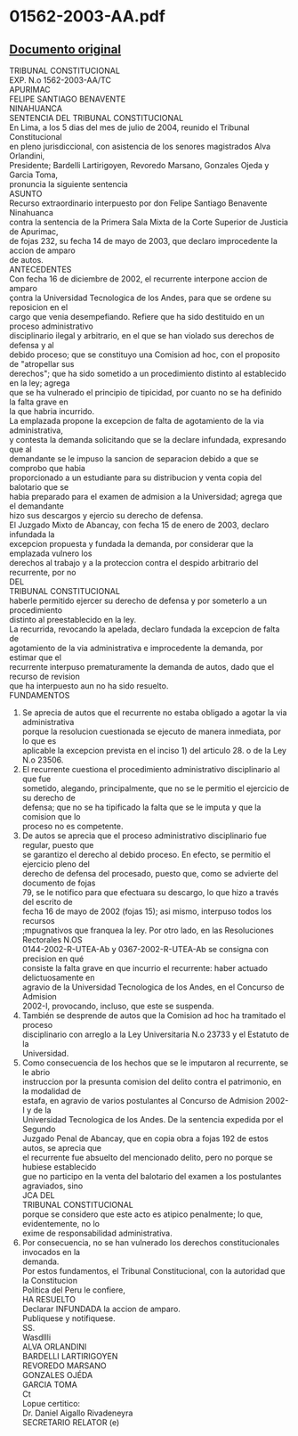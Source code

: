 
01562-2003-AA.pdf
=================
  
[Documento original](https://tc.gob.pe/jurisprudencia/2004/01562-2003-AA.pdf)  
---  
TRIBUNAL CONSTITUCIONAL  
EXP. N.o 1562-2003-AA/TC  
APURIMAC  
FELIPE SANTIAGO BENAVENTE  
NINAHUANCA  
SENTENCIA DEL TRIBUNAL CONSTITUCIONAL  
En Lima, a los 5 dias del mes de julio de 2004, reunido el Tribunal Constitucional  
en pleno jurisdiccional, con asistencia de los senores magistrados Alva Orlandini,  
Presidente; Bardelli Lartirigoyen, Revoredo Marsano, Gonzales Ojeda y Garcia Toma,  
pronuncia la siguiente sentencia  
ASUNTO  
Recurso extraordinario interpuesto por don Felipe Santiago Benavente Ninahuanca  
contra la sentencia de la Primera Sala Mixta de la Corte Superior de Justicia de Apurimac,  
de fojas 232, su fecha 14 de mayo de 2003, que declaro improcedente la accion de amparo  
de autos.  
ANTECEDENTES  
Con fecha 16 de diciembre de 2002, el recurrente interpone accion de amparo  
çontra la Universidad Tecnologica de los Andes, para que se ordene su reposicion en el  
cargo que venia desempefiando. Refiere que ha sido destituido en un proceso administrativo  
disciplinario ilegal y arbitrario, en el que se han violado sus derechos de defensa y al  
debido proceso; que se constituyo una Comision ad hoc, con el proposito de "atropellar sus  
derechos"; que ha sido sometido a un procedimiento distinto al establecido en la ley; agrega  
que se ha vulnerado el principio de tipicidad, por cuanto no se ha definido la falta grave en  
la que habria incurrido.  
La emplazada propone la excepcion de falta de agotamiento de la via administrativa,  
y contesta la demanda solicitando que se la declare infundada, expresando que al  
demandante se le impuso la sancion de separacion debido a que se comprobo que habia  
proporcionado a un estudiante para su distribucion y venta copia del balotario que se  
habia preparado para el examen de admision a la Universidad; agrega que el demandante  
hizo sus descargos y ejercio su derecho de defensa.  
El Juzgado Mixto de Abancay, con fecha 15 de enero de 2003, declaro infundada la  
excepcion propuesta y fundada la demanda, por considerar que la emplazada vulnero los  
derechos al trabajo y a la proteccion contra el despido arbitrario del recurrente, por no  
DEL  
TRIBUNAL CONSTITUCIONAL  
haberle permitido ejercer su derecho de defensa y por someterlo a un procedimiento  
distinto al preestablecido en la ley.  
La recurrida, revocando la apelada, declaro fundada la excepcion de falta de  
agotamiento de la via administrativa e improcedente la demanda, por estimar que el  
recurrente interpuso prematuramente la demanda de autos, dado que el recurso de revision  
que ha interpuesto aun no ha sido resuelto.  
FUNDAMENTOS  
1. Se aprecia de autos que el recurrente no estaba obligado a agotar la via administrativa  
porque la resolucion cuestionada se ejecuto de manera inmediata, por lo que es  
aplicable la excepcion prevista en el inciso 1) del articulo 28. o de la Ley N.o 23506.  
2. El recurrente cuestiona el procedimiento administrativo disciplinario al que fue  
sometido, alegando, principalmente, que no se le permitio el ejercicio de su derecho de  
defensa; que no se ha tipificado la falta que se le imputa y que la comision que lo  
proceso no es competente.  
3. De autos se aprecia que el proceso administrativo disciplinario fue regular, puesto que  
se garantizo el derecho al debido proceso. En efecto, se permitio el ejercicio pleno del  
derecho de defensa del procesado, puesto que, como se advierte del documento de fojas  
79, se le notifico para que efectuara su descargo, lo que hizo a través del escrito de  
fecha 16 de mayo de 2002 (fojas 15); asi mismo, interpuso todos los recursos  
;mpugnativos que franquea la ley. Por otro lado, en las Resoluciones Rectorales N.OS  
0144-2002-R-UTEA-Ab y 0367-2002-R-UTEA-Ab se consigna con precision en qué  
consiste la falta grave en que incurrio el recurrente: haber actuado delictuosamente en  
agravio de la Universidad Tecnologica de los Andes, en el Concurso de Admision  
2002-I, provocando, incluso, que este se suspenda.  
4. También se desprende de autos que la Comision ad hoc ha tramitado el proceso  
disciplinario con arreglo a la Ley Universitaria N.o 23733 y el Estatuto de la  
Universidad.  
5. Como consecuencia de los hechos que se le imputaron al recurrente, se le abrio  
instruccion por la presunta comision del delito contra el patrimonio, en la modalidad de  
estafa, en agravio de varios postulantes al Concurso de Admision 2002-I y de la  
Universidad Tecnologica de los Andes. De la sentencia expedida por el Segundo  
Juzgado Penal de Abancay, que en copia obra a fojas 192 de estos autos, se aprecia que  
el recurrente fue absuelto del mencionado delito, pero no porque se hubiese establecido  
gue no participo en la venta del balotario del examen a los postulantes agraviados, sino  
JCA DEL  
TRIBUNAL CONSTITUCIONAL  
porque se considero que este acto es atipico penalmente; lo que, evidentemente, no lo  
exime de responsabilidad administrativa.  
6. Por consecuencia, no se han vulnerado los derechos constitucionales invocados en la  
demanda.  
Por estos fundamentos, el Tribunal Constitucional, con la autoridad que la Constitucion  
Politica del Peru le confiere,  
HA RESUELTO  
Declarar INFUNDADA la accion de amparo.  
Publiquese y notifiquese.  
SS.  
Wasdllli  
ALVA ORLANDINI  
BARDELLI LARTIRIGOYEN  
REVOREDO MARSANO  
GONZALES OJÉDA  
GARCIA TOMA  
Ct  
Lopue certitico:  
Dr. Daniel Aigallo Rivadeneyra  
SECRETARIO RELATOR (e)